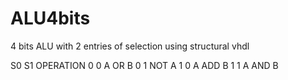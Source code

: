 # ALU4bits
4 bits ALU  with 2 entries of selection using structural vhdl

S0  S1 OPERATION
0   0     A OR B
0   1     NOT A
1   0     A ADD B
1   1     A AND B
